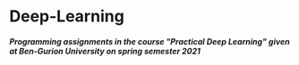 # Deep-Learning

##### Programming assignments in the course "Practical Deep Learning" given at Ben-Gurion University on spring semester 2021
